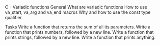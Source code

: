 C - Variadic functions
General
What are variadic functions
How to use va_start, va_arg and va_end macros
Why and how to use the const type qualifier

Tasks
Write a function that returns the sum of all its parameters.
Write a function that prints numbers, followed by a new line.
Write a function that prints strings, followed by a new line.
Write a function that prints anything.

